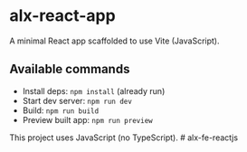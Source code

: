 # alx-react-app

A minimal React app scaffolded to use Vite (JavaScript).

## Available commands

- Install deps: `npm install` (already run)
- Start dev server: `npm run dev`
- Build: `npm run build`
- Preview built app: `npm run preview`

This project uses JavaScript (no TypeScript).
#   a l x - f e - r e a c t j s  
 